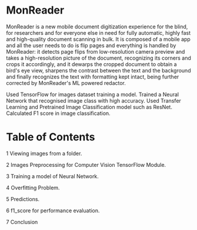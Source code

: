 # MonReader

MonReader is a new mobile document digitization experience for the blind, for researchers and for everyone else in need for fully automatic, highly fast and high-quality document scanning in bulk. It is composed of a mobile app and all the user needs to do is flip pages and everything is handled by MonReader: it detects page flips from low-resolution camera preview and takes a high-resolution picture of the document, recognizing its corners and crops it accordingly, and it dewarps the cropped document to obtain a bird's eye view, sharpens the contrast between the text and the background and finally recognizes the text with formatting kept intact, being further corrected by MonReader's ML powered redactor.

Used TensorFlow for images dataset training a model. Trained a Neural Network that recognised  image class with high accuracy.  Used Transfer Learning and Pretrained Image Classification model such as ResNet. Calculated F1 score in image classification. 

# Table of Contents

1 Viewing images from a folder.

2 Images Preprocessing for Computer Vision TensorFlow Module.

3 Training a model of Neural Network.

4 Overfitting Problem.

5 Predictions.

6 f1_score for performance evaluation.

7 Conclusion
